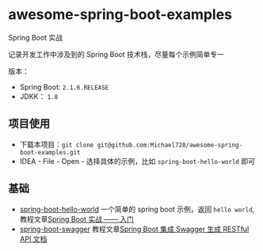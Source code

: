 # awesome-spring-boot-examples

Spring Boot 实战

记录开发工作中涉及到的 Spring Boot 技术栈，尽量每个示例简单专一

版本：

- Spring Boot: `2.1.6.RELEASE`
- JDKK： `1.8`

## 项目使用

- 下载本项目：`git clone git@github.com:Michael728/awesome-spring-boot-examples.git`
- IDEA - File - Open - 选择具体的示例，比如 `spring-boot-hello-world` 即可

## 基础

- [spring-boot-hello-world](https://github.com/Michael728/awesome-spring-boot-examples/tree/master/spring-boot-hello-world) 一个简单的 spring boot 示例，返回 `hello world`,教程文章[Spring Boot 实战 —— 入门](https://michael728.github.io/2019/07/07/spring-boot-hello-world/)
- [spring-boot-swagger](https://github.com/Michael728/awesome-spring-boot-examples/tree/master/spring-boot-swagger) 教程文章[Spring Boot 集成 Swagger 生成 RESTful API 文档](https://michael728.github.io/2019/07/14/java-spring-boot-swagger/)
